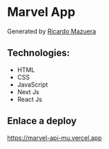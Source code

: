 # Marvel App

Generated by [Ricardo Mazuera](https://ricardomazuera.com "Ricardo Mazuera")

## Technologies: 
- HTML
- CSS
- JavaScript
- Next Js 
- React Js

## Enlace a deploy
https://marvel-api-mu.vercel.app
